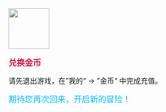 <img src="./scene/image/coins.png" width = "80" alt="" align=center />

<font color=#DC143C size=3>**兑换金币**</font>

请先退出游戏，在”我的“ -> ”金币“ 中完成充值。

<font color=#00BFFF size=3>期待您再次回来，开启新的冒险！</font>